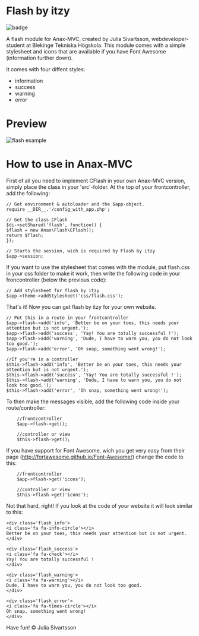 Flash by itzy
=====

![badge](https://travis-ci.org/itzy/flash.svg?branch=master)

A flash module for Anax-MVC, created by Julia Sivartsson, webdeveloper-student at Blekinge Tekniska Högskola.
This module comes with a simple stylesheet and icons that are available if you have Font Awesome (information further down).

It comes with four diffent styles:
- information
- success
- warning
- error

Preview
=====

![flash example](http://i60.tinypic.com/f1a52f.png)


How to use in Anax-MVC
=====

First of all you need to implement CFlash in your own Anax-MVC version, simply place the class in your 'src'-folder.
At the top of your frontcontroller, add the following:

    // Get environment & autoloader and the $app-object.
    require __DIR__.'/config_with_app.php';

    // Get the class CFlash
    $di->setShared('flash', function() {
    $flash = new Anax\Flash\CFlash();
    return $flash;
    });

    // Starts the session, wich is required by Flash by itzy
    $app->session;

If you want to use the stylesheet that comes with the module, put flash.css in your css folder to make it work, then write the following code in your froncontroller (below the previous code):

    // Add stylesheet for flash by itzy
    $app->theme->addStylesheet('css/flash.css');
    
    
That's it!
Now you can get flash by itzy for your own website.


    // Put this in a route in your frontcontroller
    $app->flash->add('info', 'Better be on your toes, this needs your attention but is not urgent.');
    $app->flash->add('success', 'Yay! You are totally successful !');
    $app->flash->add('warning', 'Dude, I have to warn you, you do not look too good.');
    $app->flash->add('error', 'Oh snap, something went wrong!');
    
    //If you're in a controller
    $this->flash->add('info', 'Better be on your toes, this needs your attention but is not urgent.');
    $this->flash->add('success', 'Yay! You are totally successful !');
    $this->flash->add('warning', 'Dude, I have to warn you, you do not look too good.');
    $this->flash->add('error', 'Oh snap, something went wrong!');
    
To then make the messages visible, add the following code inside your route/controller:

        //frontcontroller
        $app->flash->get();
        
        //controller or view
        $this->flash->get();
        
If you have support for Font Awesome, wich you get very easy from their page (http://fortawesome.github.io/Font-Awesome/) change the code to this:

        //frontcontroller
        $app->flash->get('icons');
        
        //controller or view
        $this->flash->get('icons');
        
Not that hard, right!
If you look at the code of your website it will look similar to this:

    <div class='flash_info'>
    <i class='fa fa-info-circle'></i>
    Better be on your toes, this needs your attention but is not urgent.
    </div>
    
    <div class='flash_success'>
    <i class='fa fa-check'></i>
    Yay! You are totally successful !
    </div>
    
    <div class='flash_warning'>
    <i class='fa fa-warning'></i>
    Dude, I have to warn you, you do not look too good.
    </div>
    
    <div class='flash_error'>
    <i class='fa fa-times-circle'></i>
    Oh snap, something went wrong!
    </div>
    
    
Have fun!
© Julia Sivartsson
